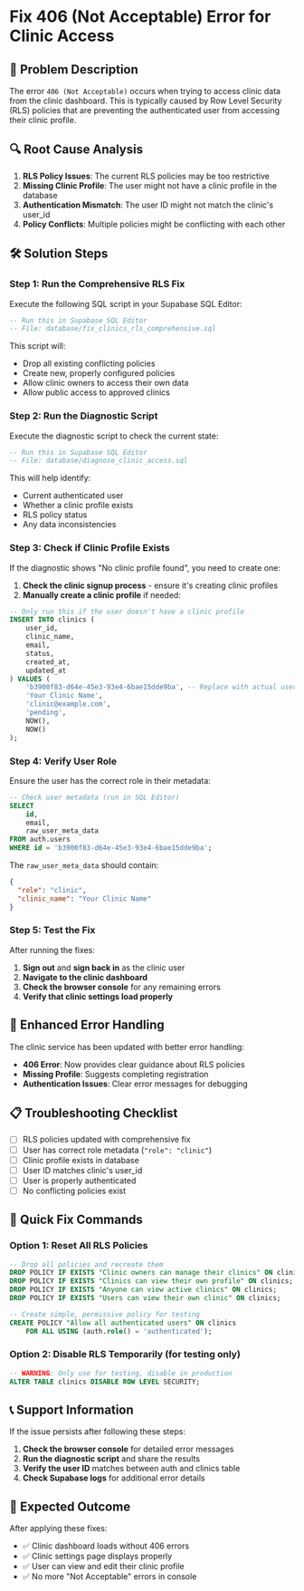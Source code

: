 # Fix 406 (Not Acceptable) Error for Clinic Access

## 🚨 Problem Description
The error `406 (Not Acceptable)` occurs when trying to access clinic data from the clinic dashboard. This is typically caused by Row Level Security (RLS) policies that are preventing the authenticated user from accessing their clinic profile.

## 🔍 Root Cause Analysis
1. **RLS Policy Issues**: The current RLS policies may be too restrictive
2. **Missing Clinic Profile**: The user might not have a clinic profile in the database
3. **Authentication Mismatch**: The user ID might not match the clinic's user_id
4. **Policy Conflicts**: Multiple policies might be conflicting with each other

## 🛠️ Solution Steps

### Step 1: Run the Comprehensive RLS Fix
Execute the following SQL script in your Supabase SQL Editor:

```sql
-- Run this in Supabase SQL Editor
-- File: database/fix_clinics_rls_comprehensive.sql
```

This script will:
- Drop all existing conflicting policies
- Create new, properly configured policies
- Allow clinic owners to access their own data
- Allow public access to approved clinics

### Step 2: Run the Diagnostic Script
Execute the diagnostic script to check the current state:

```sql
-- Run this in Supabase SQL Editor
-- File: database/diagnose_clinic_access.sql
```

This will help identify:
- Current authenticated user
- Whether a clinic profile exists
- RLS policy status
- Any data inconsistencies

### Step 3: Check if Clinic Profile Exists
If the diagnostic shows "No clinic profile found", you need to create one:

1. **Check the clinic signup process** - ensure it's creating clinic profiles
2. **Manually create a clinic profile** if needed:

```sql
-- Only run this if the user doesn't have a clinic profile
INSERT INTO clinics (
    user_id,
    clinic_name,
    email,
    status,
    created_at,
    updated_at
) VALUES (
    'b3900f83-d64e-45e3-93e4-6bae15dde9ba', -- Replace with actual user ID
    'Your Clinic Name',
    'clinic@example.com',
    'pending',
    NOW(),
    NOW()
);
```

### Step 4: Verify User Role
Ensure the user has the correct role in their metadata:

```sql
-- Check user metadata (run in SQL Editor)
SELECT 
    id,
    email,
    raw_user_meta_data
FROM auth.users 
WHERE id = 'b3900f83-d64e-45e3-93e4-6bae15dde9ba';
```

The `raw_user_meta_data` should contain:
```json
{
  "role": "clinic",
  "clinic_name": "Your Clinic Name"
}
```

### Step 5: Test the Fix
After running the fixes:

1. **Sign out** and **sign back in** as the clinic user
2. **Navigate to the clinic dashboard**
3. **Check the browser console** for any remaining errors
4. **Verify that clinic settings load properly**

## 🔧 Enhanced Error Handling

The clinic service has been updated with better error handling:

- **406 Error**: Now provides clear guidance about RLS policies
- **Missing Profile**: Suggests completing registration
- **Authentication Issues**: Clear error messages for debugging

## 📋 Troubleshooting Checklist

- [ ] RLS policies updated with comprehensive fix
- [ ] User has correct role metadata (`"role": "clinic"`)
- [ ] Clinic profile exists in database
- [ ] User ID matches clinic's user_id
- [ ] User is properly authenticated
- [ ] No conflicting policies exist

## 🚀 Quick Fix Commands

### Option 1: Reset All RLS Policies
```sql
-- Drop all policies and recreate them
DROP POLICY IF EXISTS "Clinic owners can manage their clinics" ON clinics;
DROP POLICY IF EXISTS "Clinics can view their own profile" ON clinics;
DROP POLICY IF EXISTS "Anyone can view active clinics" ON clinics;
DROP POLICY IF EXISTS "Users can view their own clinic" ON clinics;

-- Create simple, permissive policy for testing
CREATE POLICY "Allow all authenticated users" ON clinics
    FOR ALL USING (auth.role() = 'authenticated');
```

### Option 2: Disable RLS Temporarily (for testing only)
```sql
-- WARNING: Only use for testing, disable in production
ALTER TABLE clinics DISABLE ROW LEVEL SECURITY;
```

## 📞 Support Information

If the issue persists after following these steps:

1. **Check the browser console** for detailed error messages
2. **Run the diagnostic script** and share the results
3. **Verify the user ID** matches between auth and clinics table
4. **Check Supabase logs** for additional error details

## 🎯 Expected Outcome

After applying these fixes:
- ✅ Clinic dashboard loads without 406 errors
- ✅ Clinic settings page displays properly
- ✅ User can view and edit their clinic profile
- ✅ No more "Not Acceptable" errors in console 